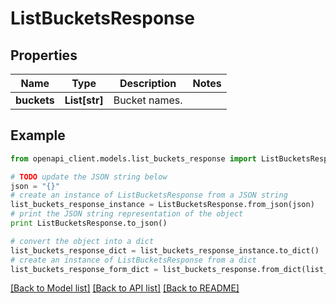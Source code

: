 # ListBucketsResponse


## Properties
Name | Type | Description | Notes
------------ | ------------- | ------------- | -------------
**buckets** | **List[str]** | Bucket names. | 

## Example

```python
from openapi_client.models.list_buckets_response import ListBucketsResponse

# TODO update the JSON string below
json = "{}"
# create an instance of ListBucketsResponse from a JSON string
list_buckets_response_instance = ListBucketsResponse.from_json(json)
# print the JSON string representation of the object
print ListBucketsResponse.to_json()

# convert the object into a dict
list_buckets_response_dict = list_buckets_response_instance.to_dict()
# create an instance of ListBucketsResponse from a dict
list_buckets_response_form_dict = list_buckets_response.from_dict(list_buckets_response_dict)
```
[[Back to Model list]](../README.md#documentation-for-models) [[Back to API list]](../README.md#documentation-for-api-endpoints) [[Back to README]](../README.md)


